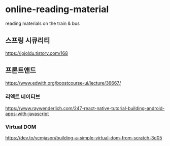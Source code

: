 # online-reading-material
reading materials on the train &amp; bus

## 스프링 시큐리티

https://jojoldu.tistory.com/168

## 프론트앤드

https://www.edwith.org/boostcourse-ui/lecture/36667/

### 리엑트 네이티브

https://www.raywenderlich.com/247-react-native-tutorial-building-android-apps-with-javascript

### Virtual DOM
https://dev.to/ycmjason/building-a-simple-virtual-dom-from-scratch-3d05
